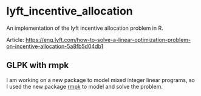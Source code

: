# lyft_incentive_allocation
An implementation of the lyft incentive allocation problem in R.

Article: https://eng.lyft.com/how-to-solve-a-linear-optimization-problem-on-incentive-allocation-5a8fb5d04db1

## GLPK with rmpk

I am working on a new package to model mixed integer linear programs, so I used the new package [rmpk](https://github.com/dirkschumacher/rmpk) to model and solve the problem.
